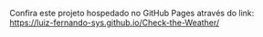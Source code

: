 Confira este projeto hospedado no GitHub Pages através do link: https://luiz-fernando-sys.github.io/Check-the-Weather/